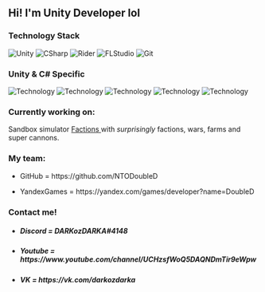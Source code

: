 ## Hi! I'm Unity Developer lol

### Technology Stack

![Unity](https://img.shields.io/badge/-Unity-090909?style=for-the-badge&logo=unity)
![CSharp](https://img.shields.io/badge/-CSharp-090909?style=for-the-badge&logo=csharp&logoColor=37E1FF)
![Rider](https://img.shields.io/badge/-Rider-090909?style=for-the-badge&logo=rider&logoColor=FF8F2D)
![FLStudio](https://img.shields.io/badge/-FL%20studio%20-090909?style=for-the-badge&logo=Apple%20Music)
![Git](https://img.shields.io/badge/-Git-090909?style=for-the-badge&logo=Git)

### Unity & C# Specific 

![Technology](https://img.shields.io/badge/-Addressables-090909?style=for-the-badge)
![Technology](https://img.shields.io/badge/-LINQ-090909?style=for-the-badge)
![Technology](https://img.shields.io/badge/-Odin-090909?style=for-the-badge)
![Technology](https://img.shields.io/badge/-Async-090909?style=for-the-badge)
![Technology](https://img.shields.io/badge/-Reflection-090909?style=for-the-badge)

### Currently working on:
Sandbox simulator <a href = "https://github.com/DARKozDARKA/Factions"> Factions </a> with <i>surprisingly</i> factions, wars, farms and super cannons.

### My team:
- <p> GitHub = https://github.com/NTODoubleD
- <p> YandexGames = https://yandex.com/games/developer?name=DoubleD

### Contact me! 
- <h5> Discord = DARKozDARKA#4148 </h5>
- <h5> Youtube = https://www.youtube.com/channel/UCHzsfWoQ5DAQNDmTir9eWpw </h5>
- <h5> VK = https://vk.com/darkozdarka </h5>
